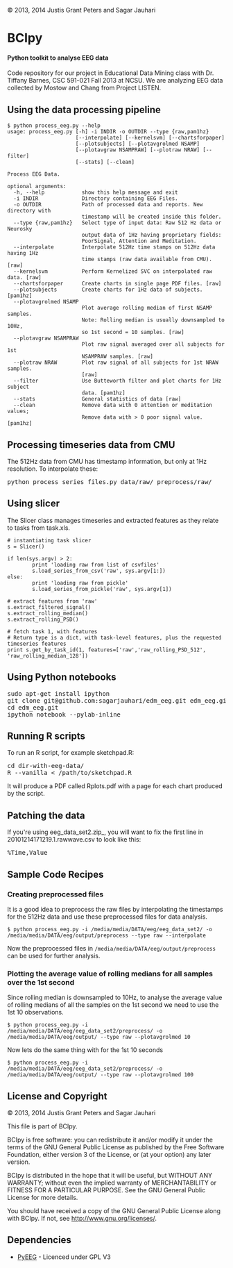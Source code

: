 <!--
# Copyright 2013, 2014 Justis Grant Peters and Sagar Jauhari

# This file is part of BCIpy.
#
# BCIpy is free software: you can redistribute it and/or modify
# it under the terms of the GNU General Public License as published by
# the Free Software Foundation, either version 3 of the License, or
# (at your option) any later version.
#
# BCIpy is distributed in the hope that it will be useful,
# but WITHOUT ANY WARRANTY; without even the implied warranty of
# MERCHANTABILITY or FITNESS FOR A PARTICULAR PURPOSE.  See the
# GNU General Public License for more details.
#
# You should have received a copy of the GNU General Public License
# along with BCIpy.  If not, see <http://www.gnu.org/licenses/>.
-->
&copy; 2013, 2014 Justis Grant Peters and Sagar Jauhari

# BCIpy
#### Python toolkit to analyse EEG data
Code repository for our project in Educational Data Mining class with Dr. Tiffany Barnes, CSC 591-021 Fall 2013 at NCSU. We are analyzing EEG data collected by Mostow and Chang from Project LISTEN.

## Using the data processing pipeline
	$ python process_eeg.py --help
	usage: process_eeg.py [-h] -i INDIR -o OUTDIR --type {raw,pam1hz}
	                      [--interpolate] [--kernelsvm] [--chartsforpaper]
	                      [--plotsubjects] [--plotavgrolmed NSAMP]
	                      [--plotavgraw NSAMPRAW] [--plotraw NRAW] [--filter]
	                      [--stats] [--clean]

	Process EEG Data.

	optional arguments:
	  -h, --help            show this help message and exit
	  -i INDIR              Directory containing EEG Files.
	  -o OUTDIR             Path of processed data and reports. New directory with
	                        timestamp will be created inside this folder.
	  --type {raw,pam1hz}   Select type of input data: Raw 512 Hz data or Neurosky
	                        output data of 1Hz having proprietary fields:
	                        PoorSignal, Attention and Meditation.
	  --interpolate         Interpolate 512Hz time stamps on 512Hz data having 1Hz
	                        time stamps (raw data available from CMU). [raw]
	  --kernelsvm           Perform Kernelized SVC on interpolated raw data. [raw]
	  --chartsforpaper      Create charts in single page PDF files. [raw]
	  --plotsubjects        Create charts for 1Hz data of subjects. [pam1hz]
	  --plotavgrolmed NSAMP
	                        Plot average rolling median of first NSAMP samples.
	                        Note: Rolling median is usually downsampled to 10Hz,
	                        so 1st second = 10 samples. [raw]
	  --plotavgraw NSAMPRAW
	                        Plot raw signal averaged over all subjects for 1st
	                        NSAMPRAW samples. [raw]
	  --plotraw NRAW        Plot raw signal of all subjects for 1st NRAW samples.
	                        [raw]
	  --filter              Use Butteworth filter and plot charts for 1Hz subject
	                        data. [pam1hz]
	  --stats               General statistics of data [raw]
	  --clean               Remove data with 0 attention or meditation values;
	                        Remove data with > 0 poor signal value. [pam1hz]



## Processing timeseries data from CMU
The 512Hz data from CMU has timestamp information, but only at 1Hz resolution. To interpolate these:
<pre>
python process_series_files.py data/raw/ preprocess/raw/
</pre>

## Using slicer
The Slicer class manages timeseries and extracted features as they relate to tasks from task.xls.

	# instantiating task slicer
	s = Slicer()

	if len(sys.argv) > 2:
			print 'loading raw from list of csvfiles'
			s.load_series_from_csv('raw', sys.argv[1:])
	else:
			print 'loading raw from pickle'
			s.load_series_from_pickle('raw', sys.argv[1])

	# extract features from 'raw'
	s.extract_filtered_signal()
	s.extract_rolling_median()
	s.extract_rolling_PSD()

	# fetch task 1, with features
	# Return type is a dict, with task-level features, plus the requested timeseries features
	print s.get_by_task_id(1, features=['raw','raw_rolling_PSD_512', 'raw_rolling_median_128'])

## Using Python notebooks
<pre>
sudo apt-get install ipython
git clone git@github.com:sagarjauhari/edm_eeg.git edm_eeg.git
cd edm_eeg.git
ipython notebook --pylab-inline
</pre>

## Running R scripts
To run an R script, for example sketchpad.R:
<pre>
cd dir-with-eeg-data/
R --vanilla &lt; /path/to/sketchpad.R
</pre>

It will produce a PDF called Rplots.pdf with a page for each chart produced by the script.

## Patching the data
If you're using eeg_data_set2.zip_, you will want to fix the first line in 20101214171219.1.rawwave.csv to look like this:
<pre>
%Time,Value
</pre>

## Sample Code Recipes
### Creating preprocessed files
It is a good idea to preprocess the raw files by interpolating the timestamps for the 512Hz data and use these preprocessed files for data analysis.

    $ python process_eeg.py -i /media/media/DATA/eeg/eeg_data_set2/ -o /media/media/DATA/eeg/output/preprocess --type raw --interpolate

Now the preprocessed files in `/media/media/DATA/eeg/output/preprocess` can be used for further analysis.
### Plotting the average value of rolling medians for all samples over the 1st second
Since rolling median is downsampled to 10Hz, to analyse the average value of rolling medians of all the samples on the 1st second we need to use the 1st 10 observations.

    $ python process_eeg.py -i /media/media/DATA/eeg/eeg_data_set2/preprocess/ -o /media/media/DATA/eeg/output/ --type raw --plotavgrolmed 10

Now lets do the same thing with for the 1st 10 seconds

    $ python process_eeg.py -i /media/media/DATA/eeg/eeg_data_set2/preprocess/ -o /media/media/DATA/eeg/output/ --type raw --plotavgrolmed 100



## License and Copyright
&copy; 2013, 2014 Justis Grant Peters and Sagar Jauhari

This file is part of BCIpy.

BCIpy is free software: you can redistribute it and/or modify
it under the terms of the GNU General Public License as published by
the Free Software Foundation, either version 3 of the License, or
(at your option) any later version.

BCIpy is distributed in the hope that it will be useful,
but WITHOUT ANY WARRANTY; without even the implied warranty of
MERCHANTABILITY or FITNESS FOR A PARTICULAR PURPOSE.  See the
GNU General Public License for more details.

You should have received a copy of the GNU General Public License
along with BCIpy.  If not, see <http://www.gnu.org/licenses/>.

## Dependencies
- [PyEEG](https://code.google.com/p/pyeeg/) - Licenced under GPL V3

